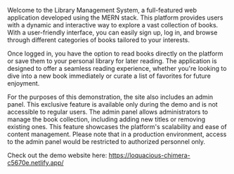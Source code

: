 Welcome to the Library Management System, a full-featured web application developed using the MERN stack. This platform provides users with a dynamic and interactive way to explore a vast collection of books. With a user-friendly interface, you can easily sign up, log in, and browse through different categories of books tailored to your interests.

Once logged in, you have the option to read books directly on the platform or save them to your personal library for later reading. The application is designed to offer a seamless reading experience, whether you're looking to dive into a new book immediately or curate a list of favorites for future enjoyment.

For the purposes of this demonstration, the site also includes an admin panel. This exclusive feature is available only during the demo and is not accessible to regular users. The admin panel allows administrators to manage the book collection, including adding new titles or removing existing ones. This feature showcases the platform's scalability and ease of content management. Please note that in a production environment, access to the admin panel would be restricted to authorized personnel only.

Check out the demo website here: https://loquacious-chimera-c5670e.netlify.app/
